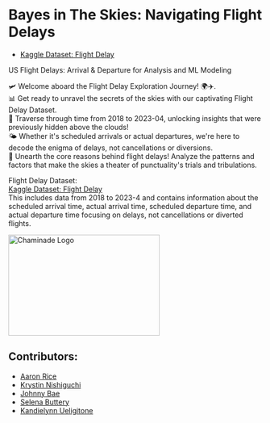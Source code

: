 # Bayes in The Skies: Navigating Flight Delays

- [Kaggle Dataset: Flight Delay](https://www.kaggle.com/datasets/arvindnagaonkar/flight-delay?resource=download&select=Flight_Delay.parquet)

US Flight Delays: Arrival & Departure for Analysis and ML Modeling

🛩️ Welcome aboard the Flight Delay Exploration Journey! 🌍✈️. <br />
📊 Get ready to unravel the secrets of the skies with our captivating Flight Delay Dataset. <br />
📅 Traverse through time from 2018 to 2023-04, unlocking insights that were previously hidden above the clouds! <br />
🌤️ Whether it's scheduled arrivals or actual departures, we're here to decode the enigma of delays, not cancellations or diversions. <br />
🔬 Unearth the core reasons behind flight delays! Analyze the patterns and factors that make the skies a theater of punctuality's trials and tribulations. <br />

Flight Delay Dataset: <br />
[Kaggle Dataset: Flight Delay](https://www.kaggle.com/datasets/arvindnagaonkar/flight-delay?resource=download&select=Flight_Delay.parquet) <br />
This includes data from 2018 to 2023-4 and contains information about the scheduled arrival time, actual arrival time, scheduled departure time, and actual departure time focusing on delays, not cancellations or diverted flights.

<img src="https://assets.chaminade.edu/wp-content/uploads/2018/08/08074025/Chaminade-Logo-Centered.jpg" alt="Chaminade Logo" width="300" height="200">


## Contributors:
- [Aaron Rice](https://github.com/aaronxrice)
- [Krystin Nishiguchi](https://github.com/kristynnish)
- [Johnny Bae](https://github.com/9un-Bae)
- [Selena Buttery](https://github.com/selenabuttery)
- [Kandielynn Ueligitone](https://github.com/9un-Bae)


